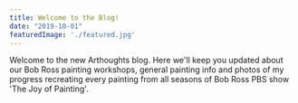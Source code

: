 ```yaml
---
title: Welcome to the Blog!
date: "2019-10-01"
featuredImage: './featured.jpg'
---
```


Welcome to the new Arthoughts blog. Here we'll keep you updated about our Bob Ross painting workshops, general painting info and photos of my progress recreating every painting from all seasons of Bob Ross PBS show 'The Joy of Painting'.

<!-- end -->